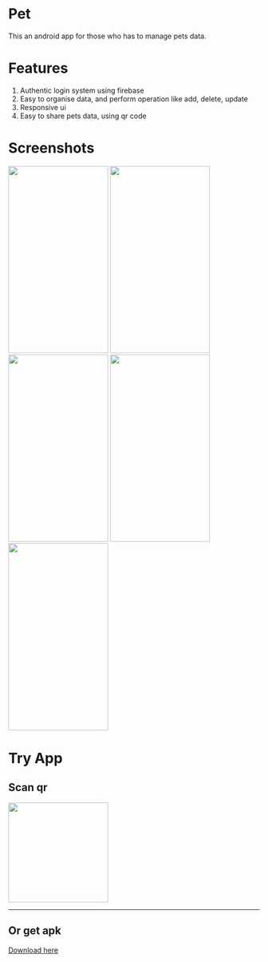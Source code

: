 # Pet
This an android app for those who has to manage pets data.

# Features
1. Authentic login system using firebase
2. Easy to organise data, and perform operation like add, delete, update
3. Responsive ui
4. Easy to share pets data, using qr code


# Screenshots
<img src="https://raw.githubusercontent.com/danishjamal104/Pets/master/images/signUp.png"
width="200" height="375">
<img src="https://raw.githubusercontent.com/danishjamal104/Pets/master/images/main.png"
width="200" height="375">
<img src="https://raw.githubusercontent.com/danishjamal104/Pets/master/images/bottomSheet.png"
width="200" height="375">
<img src="https://raw.githubusercontent.com/danishjamal104/Pets/master/images/menu.png"
width="200" height="375">
<img src="https://raw.githubusercontent.com/danishjamal104/Pets/master/images/share.png"
width="200" height="375">

# Try App

 ## Scan qr
 <img src="https://raw.githubusercontent.com/danishjamal104/Pets/master/images/qr.png"
width="200" height="200"> 

___

## Or get apk
[Download here](https://i.diawi.com/3B3vWx)
